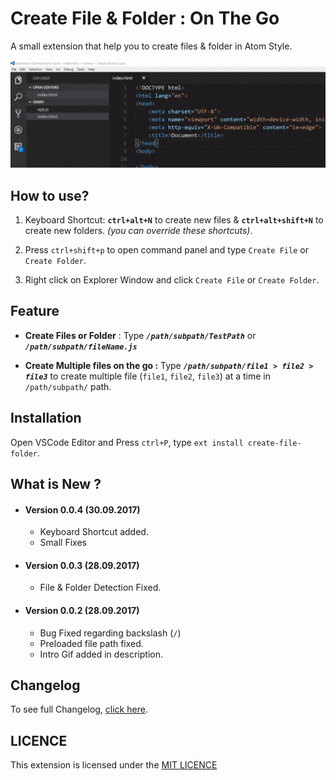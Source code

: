 # Create File & Folder : On The Go

A small extension that help you to create files & folder in Atom Style.

![Create File & Folder Screenshot](./img/screenshots/screenshots1.gif)

## How to use?

1. Keyboard Shortcut: **`ctrl+alt+N`** to create new files &  **`ctrl+alt+shift+N`** to create new folders. _(you can override these shortcuts)_.

2. Press `ctrl+shift+p` to open command panel and type `Create File` or `Create Folder`.

3. Right click on Explorer Window and click `Create File` or `Create Folder`.


## Feature

* **Create Files or Folder** : Type ***`/path/subpath/TestPath`*** or ***`/path/subpath/fileName.js`***

* **Create Multiple files on the go :**
Type ***`/path/subpath/file1 > file2 > file3`*** to create multiple file (`file1`, `file2`, `file3`) at a time in `/path/subpath/` path.

## Installation
Open VSCode Editor and Press `ctrl+P`, type `ext install create-file-folder`.

## What is New ?

* #### Version 0.0.4 (30.09.2017)
    * Keyboard Shortcut added.
    * Small Fixes    

* #### Version 0.0.3 (28.09.2017)
    * File & Folder Detection Fixed.

* #### Version 0.0.2 (28.09.2017) 
    * Bug Fixed regarding backslash (`/`)
    * Preloaded file path fixed.
    * Intro Gif added in description.


## Changelog 
To see full Changelog, [click here](./CHANGELOG.md). 


## LICENCE
This extension is licensed under the [MIT LICENCE](./LICENCE)